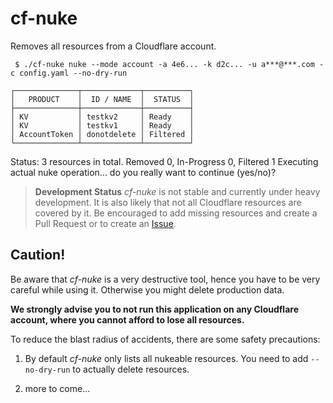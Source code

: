 # cf-nuke
Removes all resources from a Cloudflare account.

``` $ ./cf-nuke nuke --mode account -a 4e6... -k d2c... -u a***@***.com -c config.yaml --no-dry-run```
```
┌──────────────┬─────────────┬──────────┐
│   PRODUCT    │  ID / NAME  │  STATUS  │
├──────────────┼─────────────┼──────────┤
│ KV           │ testkv2     │ Ready    │
│ KV           │ testkv1     │ Ready    │
│ AccountToken │ donotdelete │ Filtered │
└──────────────┴─────────────┴──────────┘
```

Status: 3 resources in total. Removed 0, In-Progress 0, Filtered 1
Executing actual nuke operation... do you really want to continue (yes/no)?

> **Development Status** *cf-nuke* is not stable and currently under heavy development. It is also likely that not all Cloudflare
resources are covered by it. Be encouraged to add missing resources and create
a Pull Request or to create an [Issue](https://github.com/arafato/cf-nuke/issues/new).

## Caution!

Be aware that *cf-nuke* is a very destructive tool, hence you have to be very
careful while using it. Otherwise you might delete production data.

**We strongly advise you to not run this application on any Cloudflare account, where
you cannot afford to lose all resources.**

To reduce the blast radius of accidents, there are some safety precautions:

1. By default *cf-nuke* only lists all nukeable resources. You need to add
   `--no-dry-run` to actually delete resources.

2. more to come...
